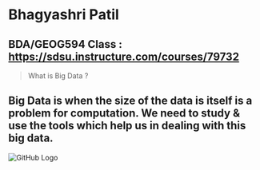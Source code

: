 # Bhagyashri Patil

## BDA/GEOG594 Class : https://sdsu.instructure.com/courses/79732

> What is Big Data ?
## Big Data is when the size of the data is itself is a problem for computation. We need to study & use the tools which help us in dealing with this big data.

![GitHub Logo](/images/bp-photo.png)
